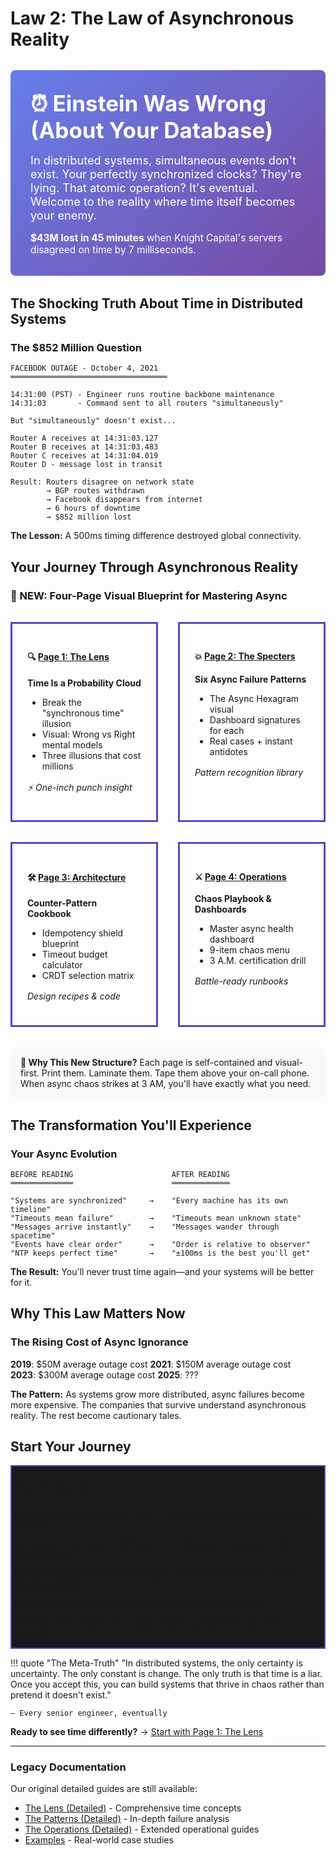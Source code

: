 # Law 2: The Law of Asynchronous Reality

<div class="truth-box" style="background: linear-gradient(135deg, #667eea 0%, #764ba2 100%); color: white; padding: 2rem; border-radius: 8px; margin: 2rem 0;">
  <h2 style="margin: 0; font-size: 2.5em;">⏰ Einstein Was Wrong (About Your Database)</h2>
  <p style="font-size: 1.3em; margin: 1rem 0;">In distributed systems, simultaneous events don't exist. Your perfectly synchronized clocks? They're lying. That atomic operation? It's eventual. Welcome to the reality where time itself becomes your enemy.</p>
  <p style="font-size: 1.1em; margin: 0;"><strong>$43M lost in 45 minutes</strong> when Knight Capital's servers disagreed on time by 7 milliseconds.</p>
</div>

## The Shocking Truth About Time in Distributed Systems

<div class="failure-vignette">
<h3>The $852 Million Question</h3>

```
FACEBOOK OUTAGE - October 4, 2021
═══════════════════════════════════

14:31:00 (PST) - Engineer runs routine backbone maintenance
14:31:03       - Command sent to all routers "simultaneously"
                 
But "simultaneously" doesn't exist...

Router A receives at 14:31:03.127
Router B receives at 14:31:03.483  
Router C receives at 14:31:04.019
Router D - message lost in transit

Result: Routers disagree on network state
        → BGP routes withdrawn
        → Facebook disappears from internet
        → 6 hours of downtime
        → $852 million lost
```

<strong>The Lesson:</strong> A 500ms timing difference destroyed global connectivity.
</div>

## Your Journey Through Asynchronous Reality

<div class="axiom-box">
<h3>🚀 NEW: Four-Page Visual Blueprint for Mastering Async</h3>

<div style="display: grid; grid-template-columns: repeat(2, 1fr); gap: 2rem; margin: 2rem 0;">

<div class="decision-box" style="padding: 1.5rem; border: 3px solid #5448C8;">
<h4>🔍 <a href="page1-lens/">Page 1: The Lens</a></h4>
<p><strong>Time Is a Probability Cloud</strong></p>
<ul style="margin: 0.5rem 0;">
<li>Break the "synchronous time" illusion</li>
<li>Visual: Wrong vs Right mental models</li>
<li>Three illusions that cost millions</li>
</ul>
<p style="margin-top: 1rem; font-style: italic;">⚡ One-inch punch insight</p>
</div>

<div class="decision-box" style="padding: 1.5rem; border: 3px solid #5448C8;">
<h4>💥 <a href="page2-specters/">Page 2: The Specters</a></h4>
<p><strong>Six Async Failure Patterns</strong></p>
<ul style="margin: 0.5rem 0;">
<li>The Async Hexagram visual</li>
<li>Dashboard signatures for each</li>
<li>Real cases + instant antidotes</li>
</ul>
<p style="margin-top: 1rem; font-style: italic;">Pattern recognition library</p>
</div>

<div class="decision-box" style="padding: 1.5rem; border: 3px solid #5448C8;">
<h4>🛠️ <a href="page3-architecture/">Page 3: Architecture</a></h4>
<p><strong>Counter-Pattern Cookbook</strong></p>
<ul style="margin: 0.5rem 0;">
<li>Idempotency shield blueprint</li>
<li>Timeout budget calculator</li>
<li>CRDT selection matrix</li>
</ul>
<p style="margin-top: 1rem; font-style: italic;">Design recipes & code</p>
</div>

<div class="decision-box" style="padding: 1.5rem; border: 3px solid #5448C8;">
<h4>⚔️ <a href="page4-operations/">Page 4: Operations</a></h4>
<p><strong>Chaos Playbook & Dashboards</strong></p>
<ul style="margin: 0.5rem 0;">
<li>Master async health dashboard</li>
<li>9-item chaos menu</li>
<li>3 A.M. certification drill</li>
</ul>
<p style="margin-top: 1rem; font-style: italic;">Battle-ready runbooks</p>
</div>

</div>

<div style="background: #f8f9fa; padding: 1rem; border-radius: 8px; margin-top: 1rem;">
<strong>🎯 Why This New Structure?</strong> Each page is self-contained and visual-first. Print them. Laminate them. Tape them above your on-call phone. When async chaos strikes at 3 AM, you'll have exactly what you need.
</div>
</div>

## The Transformation You'll Experience

<div class="truth-box">
<h3>Your Async Evolution</h3>

```
BEFORE READING                      AFTER READING
══════════════                      ═════════════

"Systems are synchronized"     →    "Every machine has its own timeline"
"Timeouts mean failure"        →    "Timeouts mean unknown state"
"Messages arrive instantly"    →    "Messages wander through spacetime"
"Events have clear order"      →    "Order is relative to observer"
"NTP keeps perfect time"       →    "±100ms is the best you'll get"
```

<strong>The Result:</strong> You'll never trust time again—and your systems will be better for it.
</div>

## Why This Law Matters Now

<div class="failure-vignette">
<h3>The Rising Cost of Async Ignorance</h3>

**2019**: $50M average outage cost
**2021**: $150M average outage cost  
**2023**: $300M average outage cost
**2025**: ???

<strong>The Pattern:</strong> As systems grow more distributed, async failures become more expensive. The companies that survive understand asynchronous reality. The rest become cautionary tales.
</div>

## Start Your Journey

<div class="axiom-box" style="background: #1a1a1a; border: 2px solid #5448C8;">
<h3>⚡ Quick Start Path</h3>

**If you have 5 minutes:** Read [Page 1: The Lens](page1-lens/) to break your synchronous mindset

**If you have 15 minutes:** Add [Page 2: The Specters](page2-specters/) to recognize the six async failures

**If you have 30 minutes:** Study [Page 3: Architecture](page3-architecture/) for battle-tested counter-patterns

**If you're on-call:** Print [Page 4: Operations](page4-operations/) and keep it handy

**For deep dives:** Explore our [legacy detailed guides](the-lens/) and [real-world examples](examples/)
</div>

!!! quote "The Meta-Truth"
    "In distributed systems, the only certainty is uncertainty. The only constant is change. The only truth is that time is a liar. Once you accept this, you can build systems that thrive in chaos rather than pretend it doesn't exist."
    
    — Every senior engineer, eventually

**Ready to see time differently?** → [Start with Page 1: The Lens](page1-lens/)

---

### Legacy Documentation
Our original detailed guides are still available:
- [The Lens (Detailed)](the-lens/) - Comprehensive time concepts
- [The Patterns (Detailed)](the-patterns/) - In-depth failure analysis
- [The Operations (Detailed)](the-operations/) - Extended operational guides
- [Examples](examples/) - Real-world case studies